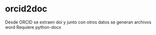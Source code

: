 # orcid2doc
Desde ORCID se extraen doi y junto con otros datos se generan archivos word 
Requiere python-docx
